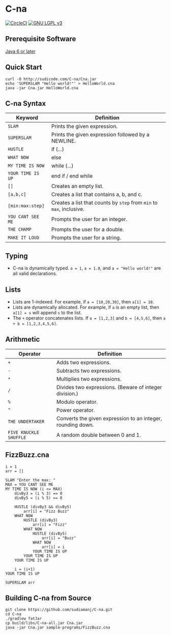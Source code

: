 # C-na
[![CircleCI](https://img.shields.io/circleci/project/sudiamanj/C-na.svg)](https://circleci.com/gh/sudiamanj/C-na) [![GNU LGPL v3](https://img.shields.io/badge/license-LGPLv3-blue.svg)](http://www.gnu.org/licenses/lgpl-3.0-standalone.html)

## Prerequisite Software
[Java 6 or later](http://java.com/)

## Quick Start
```
curl -O http://sudicode.com/C-na/Cna.jar
echo 'SUPERSLAM "Hello world!"' > HelloWorld.cna
java -jar Cna.jar HelloWorld.cna
```

## C-na Syntax
| Keyword             | Definition                                                                 |
|---------------------|----------------------------------------------------------------------------|
| ``SLAM``            | Prints the given expression.                                               |
| ``SUPERSLAM``       | Prints the given expression followed by a NEWLINE.                         |
| ``HUSTLE``          | if (...)                                                                   |
| ``WHAT NOW``        | else                                                                       |
| ``MY TIME IS NOW``  | while (...)                                                                |
| ``YOUR TIME IS UP`` | end if / end while                                                         |
| ``[]``              | Creates an empty list.                                                     |
| ``[a,b,c]``         | Creates a list that contains a, b, and c.                                  |
| ``[min:max:step]``  | Creates a list that counts by ``step`` from ``min`` to ``max``, inclusive. |
| ``YOU CANT SEE ME`` | Prompts the user for an integer.                                           |
| ``THE CHAMP``       | Prompts the user for a double.                                             |
| ``MAKE IT LOUD``    | Prompts the user for a string.                                             |

## Typing
* C-na is dynamically typed. ``a = 1``, ``a = 1.0``, and ``a = "Hello world!"`` are all valid declarations.

## Lists
* Lists are 1-indexed. For example, if ``a = [10,20,30]``, then ``a[1] = 10``.
* Lists are dynamically allocated. For example, if ``a`` is an empty list, then ``a[1] = s`` will append ``s`` to the list.
* The ``+`` operator concatenates lists. If ``a = [1,2,3]`` and ``b = [4,5,6]``, then ``a + b = [1,2,3,4,5,6]``.

## Arithmetic
| Operator                 | Definition                                                  |
|--------------------------|-------------------------------------------------------------|
| ``+``                    | Adds two expressions.                                       |
| ``-``                    | Subtracts two expressions.                                  |
| ``*``                    | Multiplies two expressions.                                 |
| ``/``                    | Divides two expressions. (Beware of integer division.)      |
| ``%``                    | Modulo operator.                                            |
| ``^``                    | Power operator.                                             |
| ``THE UNDERTAKER``       | Converts the given expression to an integer, rounding down. |
| ``FIVE KNUCKLE SHUFFLE`` | A random double between 0 and 1.                            |

## FizzBuzz.cna
```
i = 1
arr = []

SLAM "Enter the max: "
MAX = YOU CANT SEE ME
MY TIME IS NOW (i <= MAX)
	divBy3 = (i % 3) == 0
	divBy5 = (i % 5) == 0

	HUSTLE (divBy3 && divBy5)
		arr[i] = "Fizz Buzz"
	WHAT NOW
		HUSTLE (divBy3)
			arr[i] = "Fizz"
		WHAT NOW
			HUSTLE (divBy5)
				arr[i] = "Buzz"
			WHAT NOW
				arr[i] = i
			YOUR TIME IS UP
		YOUR TIME IS UP
	YOUR TIME IS UP

	i = (i+1)
YOUR TIME IS UP

SUPERSLAM arr
```

## Building C-na from Source
```
git clone https://github.com/sudiamanj/C-na.git
cd C-na
./gradlew fatJar
cp build/libs/C-na-all.jar Cna.jar
java -jar Cna.jar sample-programs/FizzBuzz.cna
```
